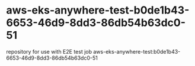 # aws-eks-anywhere-test-b0de1b43-6653-46d9-8dd3-86db54b63dc0-51
repository for use with E2E test job aws-eks-anywhere-test:b0de1b43-6653-46d9-8dd3-86db54b63dc0-51

